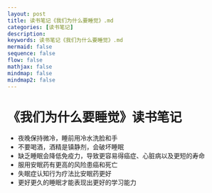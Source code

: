 ```yaml
---
layout: post
title: 读书笔记《我们为什么要睡觉》.md
categories: [读书笔记]
description: 
keywords: 读书笔记《我们为什么要睡觉》.md
mermaid: false
sequence: false
flow: false
mathjax: false
mindmap: false
mindmap2: false
---
```

# 《我们为什么要睡觉》读书笔记

- 夜晚保持微冷，睡前用冷水洗脸和手
- 不要喝酒，酒精是镇静剂，会破坏睡眠
- 缺乏睡眠会降低免疫力，导致更容易得癌症、心脏病以及更短的寿命
- 服用安眠药有更高的风险患癌和死亡
- 失眠症认知行为疗法比安眠药更好
- 更好更久的睡眠才能表现出更好的学习能力